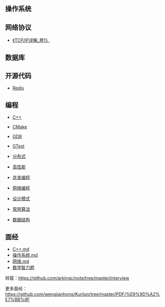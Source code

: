 ## 操作系统



## 网络协议

- [《TCP/IP详解_卷1》](./网络协议/TCPIP详解_卷1)



## 数据库



## 开源代码

- [Redis](./开源代码/Redis)



## 编程

- [C++](./编程/C++)

- [CMake](./编程/CMake)

- [GDB](./编程/GDB)

- [GTest](./编程/GTest)

- [分布式](./编程/分布式)

- [高性能](./编程/高性能)

- [并发编程](./编程/并发编程)

- [网络编程](./编程/网络编程)

- [设计模式](./编程/设计模式)

- [常用算法](./编程/常用算法)

- [数据结构](./编程/数据结构)

  

## 面经

- [C++.md](./面经/C++.md)
- [操作系统.md](./面经/操作系统.md)
- [网络.md](./面经/网络.md)
- [数学智力题](./面经/数学智力题.md)



转载：https://github.com/arkingc/note/tree/master/interview

更多面经：https://github.com/wengjianhong/Kunlun/tree/master/PDF/%E9%9D%A2%E7%BB%8F

